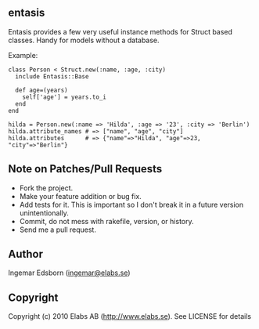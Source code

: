 entasis
-------

Entasis provides a few very useful instance methods for Struct based classes. Handy for models without a database.

Example:

    class Person < Struct.new(:name, :age, :city)
      include Entasis::Base

      def age=(years)
        self['age'] = years.to_i
      end
    end

    hilda = Person.new(:name => 'Hilda', :age => '23', :city => 'Berlin')
    hilda.attribute_names # => ["name", "age", "city"]
    hilda.attributes      # => {"name"=>"Hilda", "age"=>23, "city"=>"Berlin"}


Note on Patches/Pull Requests
-----------------------------

* Fork the project.
* Make your feature addition or bug fix.
* Add tests for it. This is important so I don't break it in a  future version unintentionally.
* Commit, do not mess with rakefile, version, or history.
* Send me a pull request.


Author
------

Ingemar Edsborn (ingemar@elabs.se)


Copyright
---------

Copyright (c) 2010 Elabs AB (http://www.elabs.se). See LICENSE for details 

